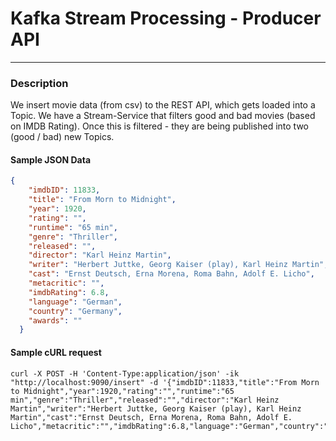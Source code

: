 # Kafka Stream Processing - Producer API

---

### Description

We insert movie data (from csv) to the REST API, which gets loaded into a Topic. We have a Stream-Service that filters
good and bad movies (based on IMDB Rating). Once this is filtered - they are being published into two (good / bad) new
Topics.

#### Sample JSON Data

```json
{
    "imdbID": 11833,
    "title": "From Morn to Midnight",
    "year": 1920,
    "rating": "",
    "runtime": "65 min",
    "genre": "Thriller",
    "released": "",
    "director": "Karl Heinz Martin",
    "writer": "Herbert Juttke, Georg Kaiser (play), Karl Heinz Martin",
    "cast": "Ernst Deutsch, Erna Morena, Roma Bahn, Adolf E. Licho",
    "metacritic": "",
    "imdbRating": 6.8,
    "language": "German",
    "country": "Germany",
    "awards": ""
  }
```

#### Sample cURL request

``` shell 
curl -X POST -H 'Content-Type:application/json' -ik "http://localhost:9090/insert" -d '{"imdbID":11833,"title":"From Morn to Midnight","year":1920,"rating":"","runtime":"65 min","genre":"Thriller","released":"","director":"Karl Heinz Martin","writer":"Herbert Juttke, Georg Kaiser (play), Karl Heinz Martin","cast":"Ernst Deutsch, Erna Morena, Roma Bahn, Adolf E. Licho","metacritic":"","imdbRating":6.8,"language":"German","country":"Germany","awards":""}'
```


